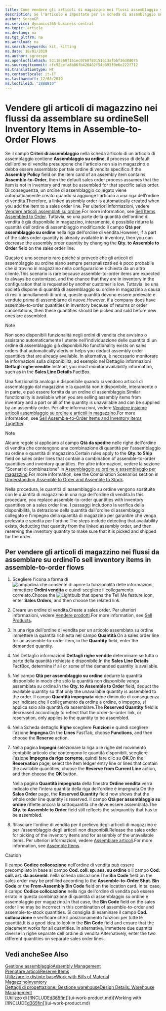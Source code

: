 ```yaml
---
title: Come vendere gli articoli di magazzino nei flussi assemblaggio su ordine | Microsoft Docs
description: Se l'articolo è impostato per la scheda di assemblaggio su ordine, il processo di default dell'ordine di vendita presuppone che l'articolo non sia in magazzino e debba essere assemblato per tale ordine di vendita specifico. Di conseguenza, un ordine di assemblaggio collegato viene automaticamente creato quando si aggiunge l'articolo a una riga dell'ordine di vendita.
author: SorenGP
ms.service: dynamics365-business-central
ms.topic: article
ms.devlang: na
ms.tgt_pltfrm: na
ms.workload: na
ms.search.keywords: kit, kitting
ms.date: 10/01/2019
ms.author: sgroespe
ms.openlocfilehash: 53118269f151ec0768f80151613afbbf36d8d075
ms.sourcegitcommit: cfc92eefa8b06fb426482f54e393f0e6e222f712
ms.translationtype: HT
ms.contentlocale: it-IT
ms.lasthandoff: 12/03/2019
ms.locfileid: "2880810"
---
```

# <a name="sell-inventory-items-in-assemble-to-order-flows"></a><span data-ttu-id="4b9f0-104">Vendere gli articoli di magazzino nei flussi da assemblare su ordine</span><span class="sxs-lookup"><span data-stu-id="4b9f0-104">Sell Inventory Items in Assemble-to-Order Flows</span></span>
<span data-ttu-id="4b9f0-105">Se il campo **Criteri di assemblaggio** nella scheda articolo di un articolo di assemblaggio contiene **Assemblaggio su ordine**, il processo di default dell'ordine di vendita presuppone che l'articolo non sia in magazzino e debba essere assemblato per tale ordine di vendita specifico.</span><span class="sxs-lookup"><span data-stu-id="4b9f0-105">If the **Assembly Policy** field on the item card of an assembly item contains **Assemble-to-Order**, then the default sales order process assumes that the item is not in inventory and must be assembled for that specific sales order.</span></span> <span data-ttu-id="4b9f0-106">Di conseguenza, un ordine di assemblaggio collegato viene automaticamente creato quando si aggiunge l'articolo a una riga dell'ordine di vendita.</span><span class="sxs-lookup"><span data-stu-id="4b9f0-106">Therefore, a linked assembly order is automatically created when you add the item to a sales order line.</span></span> <span data-ttu-id="4b9f0-107">Per ulteriori informazioni, vedere [Vendere articoli assemblati su ordine](assembly-how-to-sell-items-assembled-to-order.md).</span><span class="sxs-lookup"><span data-stu-id="4b9f0-107">For more information, see [Sell Items Assembled to Order](assembly-how-to-sell-items-assembled-to-order.md).</span></span> <span data-ttu-id="4b9f0-108">Tuttavia, se una parte della quantità dell'ordine di vendita è già disponibile in magazzino, interamente, è possibile ridurre la quantità dell'ordine di assemblaggio modificando il campo **Qtà per assemblaggio su ordine** nella riga dell'ordine di vendita.</span><span class="sxs-lookup"><span data-stu-id="4b9f0-108">However, if a part of the sales order quantity is already available in inventory, then you can decrease the assembly order quantity by changing the **Qty. to Assemble to Order** field on the sales order line.</span></span>  

<span data-ttu-id="4b9f0-109">Questo è uno scenario raro poiché si prevede che gli articoli di assemblaggio su ordine siano sempre personalizzati ed è poco probabile che si trovino in magazzino nella configurazione richiesta da un altro cliente.</span><span class="sxs-lookup"><span data-stu-id="4b9f0-109">This scenario is rare because assemble-to-order items are expected to always be customized, and the chance that they are in inventory in the configuration that is requested by another customer is low.</span></span> <span data-ttu-id="4b9f0-110">Tuttavia, se una società dispone di quantità di assemblaggio su ordine in magazzino a causa di resi o annullamenti di ordini, queste quantità devono essere prelevate e vendute prima di assemblarne di nuove.</span><span class="sxs-lookup"><span data-stu-id="4b9f0-110">However, if a company does have assemble-to-order quantities in inventory because of returns or order cancellations, then these quantities should be picked and sold before new ones are assembled.</span></span>  

> [!NOTE]  
>  <span data-ttu-id="4b9f0-111">Non sono disponibili funzionalità negli ordini di vendita che avvisino o assistano automaticamente l'utente nell'individuazione delle quantità di un ordine di assemblaggio già disponibili.</span><span class="sxs-lookup"><span data-stu-id="4b9f0-111">No functionality exists on sales orders that automatically alerts or helps you deduct assembly order quantities that are already available.</span></span> <span data-ttu-id="4b9f0-112">In alternativa, è necessario monitorare le informazioni sulla disponibilità, ad esempio nel Dettaglio informazioni **Dettagli righe vendite**.</span><span class="sxs-lookup"><span data-stu-id="4b9f0-112">Instead, you must monitor availability information, such as in the **Sales Line Details** FactBox.</span></span>  

<span data-ttu-id="4b9f0-113">Una funzionalità analoga è disponibile quando si vendono articoli di assemblaggio dal magazzino e la quantità non è disponibile, interamente o in parte, e può essere fornita da un ordine di assemblaggio.</span><span class="sxs-lookup"><span data-stu-id="4b9f0-113">Similar functionality is available when you are selling assembly items from inventory and a part or all of the quantity is unavailable and can be supplied by an assembly order.</span></span> <span data-ttu-id="4b9f0-114">Per altre informazioni, vedere [Vendere insieme articoli assemblaggio su ordine e articoli in magazzino](assembly-how-to-sell-assemble-to-order-items-and-inventory-items-together.md).</span><span class="sxs-lookup"><span data-stu-id="4b9f0-114">For more information, see [Sell Assemble-to-Order Items and Inventory Items Together](assembly-how-to-sell-assemble-to-order-items-and-inventory-items-together.md).</span></span>  

> [!NOTE]  
>  <span data-ttu-id="4b9f0-115">Alcune regole si applicano al campo **Qtà da spedire** nelle righe dell'ordine di vendita che contengono una combinazione di quantità per l'assemblaggio su ordine e quantità di magazzino.</span><span class="sxs-lookup"><span data-stu-id="4b9f0-115">Certain rules apply to the **Qty. to Ship** field on sales order lines that contain a combination of assemble-to-order quantities and inventory quantities.</span></span> <span data-ttu-id="4b9f0-116">Per altre informazioni, vedere la sezione "Scenari di combinazione" in [Assemblaggio su ordine e assemblaggio per magazzino](assembly-assemble-to-order-or-assemble-to-stock.md).</span><span class="sxs-lookup"><span data-stu-id="4b9f0-116">For more information, see the Combination Scenarios section in [Understanding Assemble to Order and Assemble to Stock](assembly-assemble-to-order-or-assemble-to-stock.md).</span></span>  

<span data-ttu-id="4b9f0-117">Nella procedura, le quantità di assemblaggio su ordine vengono sostituite con le quantità di magazzino in una riga dell'ordine di vendita.</span><span class="sxs-lookup"><span data-stu-id="4b9f0-117">In this procedure, you replace assemble-to-order quantities with inventory quantities on a sales order line.</span></span> <span data-ttu-id="4b9f0-118">I passaggi includono la verifica della disponibilità, la detrazione della quantità dall'ordine di assemblaggio collegato e l'impegno della quantità di magazzino per garantire che venga prelevata e spedita per l'ordine.</span><span class="sxs-lookup"><span data-stu-id="4b9f0-118">The steps include detecting that availability exists, deducting that quantity from the linked assembly order, and then reserving the inventory quantity to make sure that it is picked and shipped for the order.</span></span>  

## <a name="to-sell-inventory-items-in-assemble-to-order-flows"></a><span data-ttu-id="4b9f0-119">Per vendere gli articoli di magazzino nei flussi da assemblare su ordine</span><span class="sxs-lookup"><span data-stu-id="4b9f0-119">To sell inventory items in assemble-to-order flows</span></span>  
1.  <span data-ttu-id="4b9f0-120">Scegliere l'icona a forma di ![lampadina che consente di aprire la funzionalità delle informazioni](media/ui-search/search_small.png "Informazioni sull'operazione che si desidera eseguire"), immettere **Ordini vendita** e quindi scegliere il collegamento correlato.</span><span class="sxs-lookup"><span data-stu-id="4b9f0-120">Choose the ![Lightbulb that opens the Tell Me feature](media/ui-search/search_small.png "Tell me what you want to do") icon, enter **Sales Orders**, and then choose the related link.</span></span>  
2.  <span data-ttu-id="4b9f0-121">Creare un ordine di vendita.</span><span class="sxs-lookup"><span data-stu-id="4b9f0-121">Create a sales order.</span></span> <span data-ttu-id="4b9f0-122">Per ulteriori informazioni, vedere [Vendere prodotti](sales-how-sell-products.md).</span><span class="sxs-lookup"><span data-stu-id="4b9f0-122">For more information, see [Sell Products](sales-how-sell-products.md).</span></span>  
3.  <span data-ttu-id="4b9f0-123">In una riga dell'ordine di vendita per un articolo assemblato su ordine immettere la quantità richiesta nel campo **Quantità**.</span><span class="sxs-lookup"><span data-stu-id="4b9f0-123">On a sales order line for an assemble-to-order item, in the **Quantity** field, enter the demanded quantity.</span></span>  
4.  <span data-ttu-id="4b9f0-124">Nel Dettaglio informazioni **Dettagli righe vendite** determinare se tutta o parte della quantità richiesta è disponibile.</span><span class="sxs-lookup"><span data-stu-id="4b9f0-124">In the **Sales Line Details** FactBox, determine if all or some of the demanded quantity is available.</span></span>  
5.  <span data-ttu-id="4b9f0-125">Nel campo **Qtà per assemblaggio su ordine** dedurre la quantità disponibile in modo che solo la quantità non disponibile venga assemblata su ordine.</span><span class="sxs-lookup"><span data-stu-id="4b9f0-125">In the **Qty. to Assemble to Order** field, deduct the available quantity so that only the unavailable quantity is assembled to the order.</span></span> <span data-ttu-id="4b9f0-126">Il campo **Quantità impegnata** viene diminuito di conseguenza per indicare che il collegamento da ordine a ordine, o impegno, si applica solo alla quantità da assemblare.</span><span class="sxs-lookup"><span data-stu-id="4b9f0-126">The **Reserved Quantity** field is decreased accordingly to reflect that the order-to-order link, or reservation, only applies to the quantity to be assembled.</span></span>  
6.  <span data-ttu-id="4b9f0-127">Nella Scheda dettaglio **Righe** scegliere **Funzioni** e quindi scegliere l'azione **Impegna**.</span><span class="sxs-lookup"><span data-stu-id="4b9f0-127">On the **Lines** FastTab, choose **Functions**, and then choose the **Reserve** action.</span></span>  
7.  <span data-ttu-id="4b9f0-128">Nella pagina **Impegni** selezionare la riga o le righe del movimento contabile articolo che contengono le quantità disponibili, scegliere l'azione **Impegna da riga corrente**, quindi fare clic su **OK**.</span><span class="sxs-lookup"><span data-stu-id="4b9f0-128">On the **Reservation** page, select the item ledger entry line or lines that contain the available quantities, choose the **Reserve from Current Line** action, and then choose the **OK** button.</span></span>  

    <span data-ttu-id="4b9f0-129">Nella pagina **Quantità impegnata** della finestra **Ordine vendita** verrà indicato che l'intera quantità della riga dell'ordine è impegnata.</span><span class="sxs-lookup"><span data-stu-id="4b9f0-129">On the **Sales Order** page, the **Reserved Quantity** field now shows that the whole order line quantity is reserved.</span></span> <span data-ttu-id="4b9f0-130">Il campo **Qtà per assemblaggio su ordine** riflette ancora la sottoquantità che deve essere assemblata.</span><span class="sxs-lookup"><span data-stu-id="4b9f0-130">The **Qty. to Assemble to Order** field still reflects the subquantity that has to be assembled.</span></span>  

8.  <span data-ttu-id="4b9f0-131">Rilasciare l'ordine di vendita per il prelievo degli articoli di magazzino e per l'assemblaggio degli articoli non disponibili.</span><span class="sxs-lookup"><span data-stu-id="4b9f0-131">Release the sales order for picking of the inventory items and for assembly of the unavailable items.</span></span> <span data-ttu-id="4b9f0-132">Per ulteriori informazioni, vedere [Assemblare articoli](assembly-how-to-assemble-items.md).</span><span class="sxs-lookup"><span data-stu-id="4b9f0-132">For more information, see [Assemble Items](assembly-how-to-assemble-items.md).</span></span>  

> [!CAUTION]  
>  <span data-ttu-id="4b9f0-133">Il campo **Codice collocazione** nell'ordine di vendita può essere precompilato in base al campo **Cod. coll. sp. ass. su ordine** o il campo **Cod. coll. art. da assembl.** nella scheda ubicazione.</span><span class="sxs-lookup"><span data-stu-id="4b9f0-133">The **Bin Code** field on the sales order may be prefilled according to the **Assemble-to-Order Shpt. Bin Code** or the **From-Assembly Bin Code** field on the location card.</span></span> <span data-ttu-id="4b9f0-134">In tal caso, il campo **Codice collocazione** nella riga dell'ordine di vendita può essere errato in questa combinazione di quantità di assemblaggio su ordine e assemblaggio per magazzino.</span><span class="sxs-lookup"><span data-stu-id="4b9f0-134">In that case, the **Bin Code** field on the sales order line may be incorrect in this combination of assemble-to-order and assemble-to-stock quantities.</span></span> <span data-ttu-id="4b9f0-135">Si consiglia di esaminare il campo **Cod. collocazione** e verificare che il posizionamento funzioni per tutte le quantità.</span><span class="sxs-lookup"><span data-stu-id="4b9f0-135">It is a good idea to look in the **Bin Code** field and ensure that the placement works for all quantities.</span></span> <span data-ttu-id="4b9f0-136">In alternativa, immettere due quantità diverse in righe separate dell'ordine di vendita.</span><span class="sxs-lookup"><span data-stu-id="4b9f0-136">Alternatively, enter the two different quantities on separate sales order lines.</span></span>  

## <a name="see-also"></a><span data-ttu-id="4b9f0-137">Vedi anche</span><span class="sxs-lookup"><span data-stu-id="4b9f0-137">See Also</span></span>  
[<span data-ttu-id="4b9f0-138">Gestione assemblaggio</span><span class="sxs-lookup"><span data-stu-id="4b9f0-138">Assembly Management</span></span>](assembly-assemble-items.md)  
[<span data-ttu-id="4b9f0-139">Prenotare articoli</span><span class="sxs-lookup"><span data-stu-id="4b9f0-139">Reserve Items</span></span>](inventory-how-to-reserve-items.md)  
[<span data-ttu-id="4b9f0-140">Utilizzare le distinte base</span><span class="sxs-lookup"><span data-stu-id="4b9f0-140">Work with Bills of Material</span></span>](inventory-how-work-BOMs.md)  
[<span data-ttu-id="4b9f0-141">Magazzino</span><span class="sxs-lookup"><span data-stu-id="4b9f0-141">Inventory</span></span>](inventory-manage-inventory.md)  
[<span data-ttu-id="4b9f0-142">Dettagli di progettazione: Gestione warehouse</span><span class="sxs-lookup"><span data-stu-id="4b9f0-142">Design Details: Warehouse Management</span></span>](design-details-warehouse-management.md)  
<span data-ttu-id="4b9f0-143">[Utilizzo di [!INCLUDE[d365fin](includes/d365fin_md.md)]](ui-work-product.md)</span><span class="sxs-lookup"><span data-stu-id="4b9f0-143">[Working with [!INCLUDE[d365fin](includes/d365fin_md.md)]](ui-work-product.md)</span></span>
